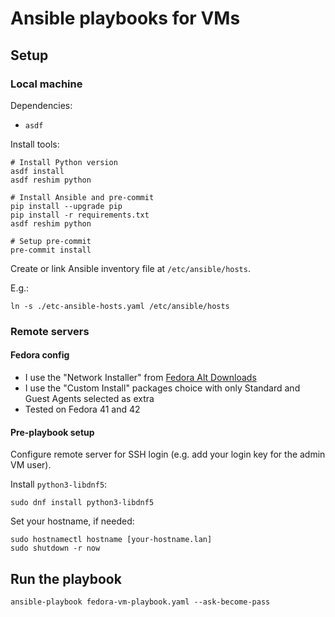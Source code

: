 # Ansible playbooks for VMs

## Setup

### Local machine

Dependencies:

- `asdf`

Install tools:

```shell
# Install Python version
asdf install
asdf reshim python

# Install Ansible and pre-commit
pip install --upgrade pip
pip install -r requirements.txt
asdf reshim python

# Setup pre-commit
pre-commit install
```

Create or link Ansible inventory file at `/etc/ansible/hosts`.

E.g.:

```shell
ln -s ./etc-ansible-hosts.yaml /etc/ansible/hosts
```

### Remote servers

#### Fedora config

- I use the "Network Installer" from [Fedora Alt Downloads](https://alt.fedoraproject.org)
- I use the "Custom Install" packages choice with only Standard and Guest Agents selected as extra
- Tested on Fedora 41 and 42

#### Pre-playbook setup

Configure remote server for SSH login (e.g. add your login key for the admin VM user).

Install `python3-libdnf5`:

```shell
sudo dnf install python3-libdnf5
```

Set your hostname, if needed:

```shell
sudo hostnamectl hostname [your-hostname.lan]
sudo shutdown -r now
```

## Run the playbook

```shell
ansible-playbook fedora-vm-playbook.yaml --ask-become-pass
```
